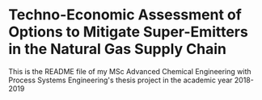 # Techno-Economic Assessment of Options to Mitigate Super-Emitters in the Natural Gas Supply Chain

This is the README file of my MSc Advanced Chemical Engineering with Process Systems Engineering's thesis project in the academic year 2018-2019
